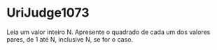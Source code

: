 # UriJudge1073
Leia um valor inteiro N. Apresente o quadrado de cada um dos valores pares, de 1 até N, inclusive N, se for o caso.
